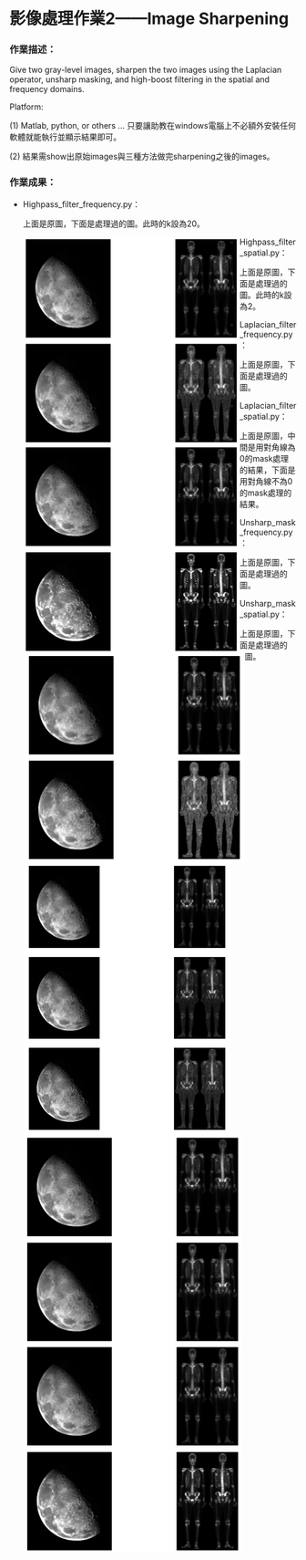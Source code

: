 # 影像處理作業2——Image Sharpening

### 作業描述：

Give two gray-level images, sharpen the two images using the Laplacian operator, unsharp masking, and high-boost filtering in the spatial and frequency domains.

Platform:

(1) Matlab, python, or others … 只要讓助教在windows電腦上不必額外安裝任何軟體就能執行並顯示結果即可。

(2) 結果需show出原始images與三種方法做完sharpening之後的images。

### 作業成果：

- Highpass_filter_frequency.py：

  上面是原圖，下面是處理過的圖。此時的k設為20。

  <img src="https://github.com/QuteP/image_hw2_408410034/blob/main/result/Figure_1.png" alt="image-20221004104145624" style="zoom:50%;" align='left'/>

- Highpass_filter_spatial.py：

  上面是原圖，下面是處理過的圖。此時的k設為2。

  <img src="https://github.com/QuteP/image_hw2_408410034/blob/main/result/Figure_2.png" alt="image-20221004104320215"  style="zoom:50%;" align='left' />

- Laplacian_filter_frequency.py：

  上面是原圖，下面是處理過的圖。

  <img src="https://github.com/QuteP/image_hw2_408410034/blob/main/result/Figure_3.png" alt="image-20221004104407727" style="zoom:50%;" align='left' />

- Laplacian_filter_spatial.py：

  上面是原圖，中間是用對角線為0的mask處理的結果，下面是用對角線不為0的mask處理的結果。

  <img src="https://github.com/QuteP/image_hw2_408410034/blob/main/result/Figure_4.png" alt="image-20221004104529140" style="zoom:65%;" align='left' />

- Unsharp_mask_frequency.py：

  上面是原圖，下面是處理過的圖。

  <img src="https://github.com/QuteP/image_hw2_408410034/blob/main/result/Figure_5.png" alt="image-20221004104558893" style="zoom:50%;" align='left' />

- Unsharp_mask_spatial.py：

  上面是原圖，下面是處理過的圖。

  <img src="https://github.com/QuteP/image_hw2_408410034/blob/main/result/Figure_6.png" alt="image-20221004104626679" style="zoom:50%;" align='left' />
